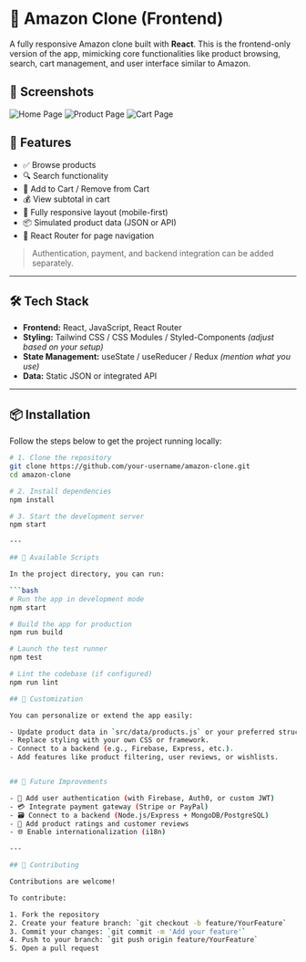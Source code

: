 # 🛒 Amazon Clone (Frontend)

A fully responsive Amazon clone built with **React**. This is the frontend-only version of the app, mimicking core functionalities like product browsing, search, cart management, and user interface similar to Amazon.

## 📸 Screenshots

![Home Page](./screenshots/home.png)
![Product Page](./screenshots/product.png)
![Cart Page](./screenshots/cart.png)

## 🚀 Features

- ✅ Browse products
- 🔍 Search functionality
- 🛒 Add to Cart / Remove from Cart
- 💰 View subtotal in cart
- 📱 Fully responsive layout (mobile-first)
- 📦 Simulated product data (JSON or API)
- 🔄 React Router for page navigation

> Authentication, payment, and backend integration can be added separately.

---

## 🛠 Tech Stack

- **Frontend:** React, JavaScript, React Router
- **Styling:** Tailwind CSS / CSS Modules / Styled-Components *(adjust based on your setup)*
- **State Management:** useState / useReducer / Redux *(mention what you use)*
- **Data:** Static JSON or integrated API

---
## 📦 Installation

Follow the steps below to get the project running locally:

```bash
# 1. Clone the repository
git clone https://github.com/your-username/amazon-clone.git
cd amazon-clone

# 2. Install dependencies
npm install

# 3. Start the development server
npm start

---

## 📜 Available Scripts

In the project directory, you can run:

```bash
# Run the app in development mode
npm start

# Build the app for production
npm run build

# Launch the test runner
npm test

# Lint the codebase (if configured)
npm run lint

## 🧩 Customization

You can personalize or extend the app easily:

- Update product data in `src/data/products.js` or your preferred structure.  
- Replace styling with your own CSS or framework.  
- Connect to a backend (e.g., Firebase, Express, etc.).  
- Add features like product filtering, user reviews, or wishlists.  


## 🚧 Future Improvements

- 🔐 Add user authentication (with Firebase, Auth0, or custom JWT)  
- 💳 Integrate payment gateway (Stripe or PayPal)  
- 🗃 Connect to a backend (Node.js/Express + MongoDB/PostgreSQL)  
- 📝 Add product ratings and customer reviews  
- 🌐 Enable internationalization (i18n)  

---

## 🤝 Contributing

Contributions are welcome!

To contribute:

1. Fork the repository  
2. Create your feature branch: `git checkout -b feature/YourFeature`  
3. Commit your changes: `git commit -m 'Add your feature'`  
4. Push to your branch: `git push origin feature/YourFeature`  
5. Open a pull request  
